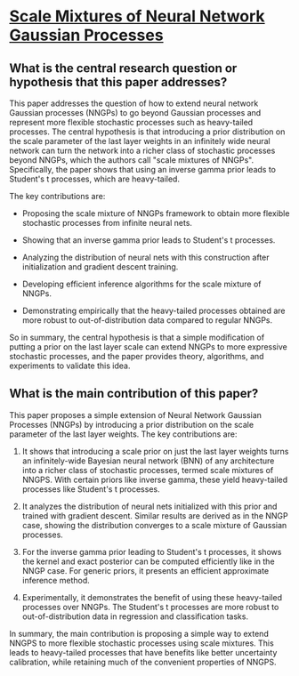 # [Scale Mixtures of Neural Network Gaussian Processes](https://arxiv.org/abs/2107.01408v2)

## What is the central research question or hypothesis that this paper addresses?

 This paper addresses the question of how to extend neural network Gaussian processes (NNGPs) to go beyond Gaussian processes and represent more flexible stochastic processes such as heavy-tailed processes. The central hypothesis is that introducing a prior distribution on the scale parameter of the last layer weights in an infinitely wide neural network can turn the network into a richer class of stochastic processes beyond NNGPs, which the authors call "scale mixtures of NNGPs". Specifically, the paper shows that using an inverse gamma prior leads to Student's t processes, which are heavy-tailed.

The key contributions are:

- Proposing the scale mixture of NNGPs framework to obtain more flexible stochastic processes from infinite neural nets.

- Showing that an inverse gamma prior leads to Student's t processes.

- Analyzing the distribution of neural nets with this construction after initialization and gradient descent training. 

- Developing efficient inference algorithms for the scale mixture of NNGPs.

- Demonstrating empirically that the heavy-tailed processes obtained are more robust to out-of-distribution data compared to regular NNGPs.

So in summary, the central hypothesis is that a simple modification of putting a prior on the last layer scale can extend NNGPs to more expressive stochastic processes, and the paper provides theory, algorithms, and experiments to validate this idea.


## What is the main contribution of this paper?

 This paper proposes a simple extension of Neural Network Gaussian Processes (NNGPs) by introducing a prior distribution on the scale parameter of the last layer weights. The key contributions are:

1. It shows that introducing a scale prior on just the last layer weights turns an infinitely-wide Bayesian neural network (BNN) of any architecture into a richer class of stochastic processes, termed scale mixtures of NNGPS. With certain priors like inverse gamma, these yield heavy-tailed processes like Student's t processes. 

2. It analyzes the distribution of neural nets initialized with this prior and trained with gradient descent. Similar results are derived as in the NNGP case, showing the distribution converges to a scale mixture of Gaussian processes.

3. For the inverse gamma prior leading to Student's t processes, it shows the kernel and exact posterior can be computed efficiently like in the NNGP case. For generic priors, it presents an efficient approximate inference method.

4. Experimentally, it demonstrates the benefit of using these heavy-tailed processes over NNGPs. The Student's t processes are more robust to out-of-distribution data in regression and classification tasks.

In summary, the main contribution is proposing a simple way to extend NNGPS to more flexible stochastic processes using scale mixtures. This leads to heavy-tailed processes that have benefits like better uncertainty calibration, while retaining much of the convenient properties of NNGPS.
